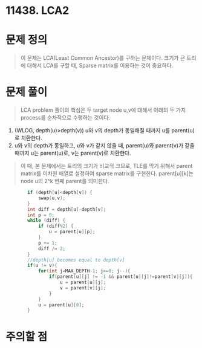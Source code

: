 # 11438. LCA2

# 문제 정의
> 이 문제는 LCA(Least Common Ancestor)를 구하는 문제이다.
> 크기가 큰 트리에 대해서 LCA를 구할 때, Sparse matrix를 이용하는 것이 중요하다.

# 문제 풀이
> LCA problem 풀이의 핵심은 두 target node u,v에 대해서 아래의 두 가지 process를 순차적으로 수행하는 것이다.
1. (WLOG, depth(u)>depth(v)) u와 v의 depth가 동일해질 때까지 u를 parent(u)로 치환한다.
2. u와 v의 depth가 동일하고, u와 v가 같지 않을 때, parent(u)와 parent(v)가 같을 때까지 u는 parent(u)로, v는 parent(v)로 치환한다.
> 이 때, 본 문제에서는 트리의 크기가 비교적 크므로, TLE를 막기 위해서 parent matrix를 이차원 배열로 설정하여 sparse matrix를 구현한다.
> parent[u][k]는 node u의 2^k 번째 parent를 의미한다.

``` cpp
        if (depth[u]<depth[v]) {
            swap(u,v);
        }
        int diff = depth[u]-depth[v];
        int p = 0;
        while (diff) {
            if (diff%2) {
                u = parent[u][p];
            }
            p += 1;
            diff /= 2;
        }
        //depth[u] becomes equal to depth[v]
        if(u != v){
            for(int j=MAX_DEPTH-1; j>=0; j--){
                if(parent[u][j] != -1 && parent[u][j]!=parent[v][j]){
                    u = parent[u][j];
                    v = parent[v][j];
                }
            }
            u = parent[u][0];
        }
```
# 주의할 점
> 

